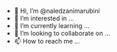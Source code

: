 - 👋 Hi, I’m @naledzanimarubini
- 👀 I’m interested in ...
- 🌱 I’m currently learning ...
- 💞️ I’m looking to collaborate on ...
- 📫 How to reach me ...

<!---
naledzanimarubini/naledzanimarubini is a ✨ special ✨ repository because its `README.md` (this file) appears on your GitHub profile.
You can click the Preview link to take a look at your changes.
--->
